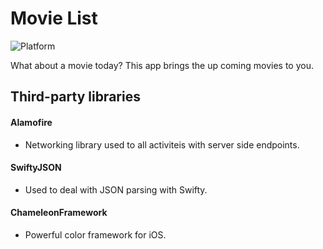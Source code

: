 # Movie List

![Platform](https://img.shields.io/cocoapods/p/FontAwesomeKit.svg?style=flat)

What about a movie today? This app brings the up coming movies to you.

## Third-party libraries 

#### Alamofire

- Networking library used to all activiteis with server side endpoints.

#### SwiftyJSON

- Used to deal with JSON parsing with Swifty.

#### ChameleonFramework

- Powerful color framework for iOS. 


